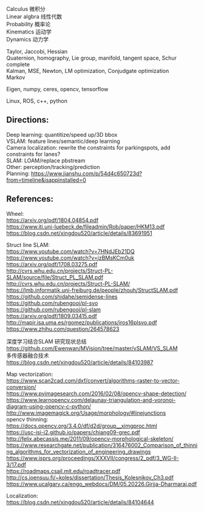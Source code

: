 Calculus 微积分  
Linear algbra 线性代数  
Probability 概率论  
Kinematics 运动学  
Dynamics 动力学  


Taylor, Jaccobi, Hessian  
Quaternion, homography, Lie group, manifold, tangent space, Schur complete  
Kalman, MSE, Newton, LM optimization, Conjudgate optimization  
Markov  

Eigen, numpy, ceres, opencv, tensorflow  

Linux, ROS, c++, python  


## Directions:
Deep learning: quantitize/speed up/3D bbox  
VSLAM: feature lines/semantic/deep learning  
Camera localization: rewrite the constraints for parkingspots, add constraints for lanes?  
SLAM: LOAM/replace pbstream  
Other: perception/tracking/prediction  
Planning: https://www.jianshu.com/p/54d4c650723d?from=timeline&isappinstalled=0  

## References:

Wheel:  
https://arxiv.org/pdf/1804.04854.pdf  
https://www.iti.uni-luebeck.de/fileadmin/Rob/paper/HKM13.pdf  
https://blog.csdn.net/xingdou520/article/details/83691951  

Struct line SLAM:  
https://www.youtube.com/watch?v=7HNdJEb21DQ  
https://www.youtube.com/watch?v=jzBMsKCm0uk  
https://arxiv.org/pdf/1708.03275.pdf  
http://cvrs.whu.edu.cn/projects/Struct-PL-SLAM/source/file/Struct_PL_SLAM.pdf  
http://cvrs.whu.edu.cn/projects/Struct-PL-SLAM/  
https://lmb.informatik.uni-freiburg.de/people/zhouh/StructSLAM.pdf  
https://github.com/shidahe/semidense-lines  
https://github.com/rubengooj/pl-svo  
https://github.com/rubengooj/pl-slam  
https://arxiv.org/pdf/1809.03415.pdf  
http://mapir.isa.uma.es/rgomez/publications/iros16plsvo.pdf  
https://www.zhihu.com/question/264578623  

深度学习结合SLAM 研究现状总结  
https://github.com/Ewenwan/MVision/tree/master/vSLAM/VS_SLAM  
多传感器融合技术  
https://blog.csdn.net/xingdou520/article/details/84103987  

Map vectorization:  
https://www.scan2cad.com/dxf/convert/algorithms-raster-to-vector-conversion/  
https://www.pyimagesearch.com/2016/02/08/opencv-shape-detection/  
https://www.learnopencv.com/delaunay-triangulation-and-voronoi-diagram-using-opencv-c-python/  
http://www.imagemagick.org/Usage/morphology/#linejunctions  
opencv thinning: https://docs.opencv.org/3.4.0/df/d2d/group__ximgproc.html  
https://usc-isi-i2.github.io/papers/chiang09-grec.pdf  
http://felix.abecassis.me/2011/09/opencv-morphological-skeleton/  
https://www.researchgate.net/publication/316476002_Comparison_of_thinning_algorithms_for_vectorization_of_engineering_drawings  
https://www.isprs.org/proceedings/XXXVII/congress/2_pdf/3_WG-II-3/17.pdf  
https://roadmaps.csail.mit.edu/roadtracer.pdf  
http://cs.joensuu.fi/~koles/dissertation/Thesis_Kolesnikov_Ch3.pdf  
https://www.ucalgary.ca/engo_webdocs/DM/05.20226.Girija-Dharmaraj.pdf  

Localization:  
https://blog.csdn.net/xingdou520/article/details/84104644  
